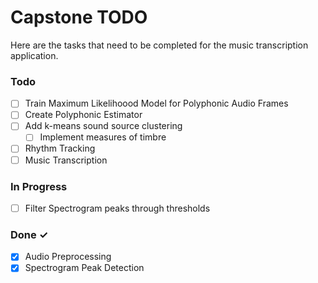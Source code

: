 # Capstone TODO

Here are the tasks that need to be completed for the music transcription application.

### Todo

- [ ] Train Maximum Likelihoood Model for Polyphonic Audio Frames
- [ ] Create Polyphonic Estimator
- [ ] Add k-means sound source clustering
  - [ ] Implement measures of timbre 
- [ ] Rhythm Tracking
- [ ] Music Transcription

### In Progress
- [ ] Filter Spectrogram peaks through thresholds   

### Done ✓

- [x] Audio Preprocessing  
- [x] Spectrogram Peak Detection
